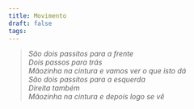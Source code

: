 ```yaml
---
title: Movimento
draft: false
tags:
---
```

> *São dois passitos para a frente*  
> *Dois passos para trás*  
> *Mãozinha na cintura e vamos ver o que isto dá*  
> *São dois passitos para a esquerda*  
> *Direita também*  
> *Mãozinha na cintura e depois logo se vê*

